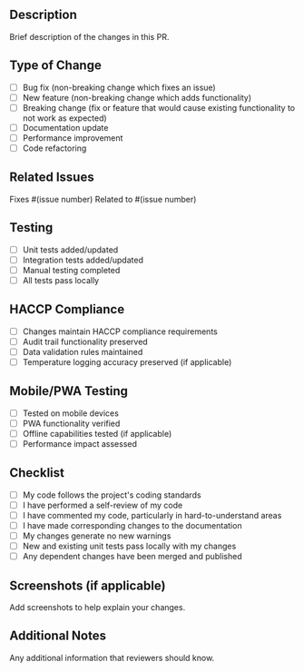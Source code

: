 ## Description

Brief description of the changes in this PR.

## Type of Change

- [ ] Bug fix (non-breaking change which fixes an issue)
- [ ] New feature (non-breaking change which adds functionality)
- [ ] Breaking change (fix or feature that would cause existing functionality to not work as expected)
- [ ] Documentation update
- [ ] Performance improvement
- [ ] Code refactoring

## Related Issues

Fixes #(issue number)
Related to #(issue number)

## Testing

- [ ] Unit tests added/updated
- [ ] Integration tests added/updated
- [ ] Manual testing completed
- [ ] All tests pass locally

## HACCP Compliance

- [ ] Changes maintain HACCP compliance requirements
- [ ] Audit trail functionality preserved
- [ ] Data validation rules maintained
- [ ] Temperature logging accuracy preserved (if applicable)

## Mobile/PWA Testing

- [ ] Tested on mobile devices
- [ ] PWA functionality verified
- [ ] Offline capabilities tested (if applicable)
- [ ] Performance impact assessed

## Checklist

- [ ] My code follows the project's coding standards
- [ ] I have performed a self-review of my code
- [ ] I have commented my code, particularly in hard-to-understand areas
- [ ] I have made corresponding changes to the documentation
- [ ] My changes generate no new warnings
- [ ] New and existing unit tests pass locally with my changes
- [ ] Any dependent changes have been merged and published

## Screenshots (if applicable)

Add screenshots to help explain your changes.

## Additional Notes

Any additional information that reviewers should know.
